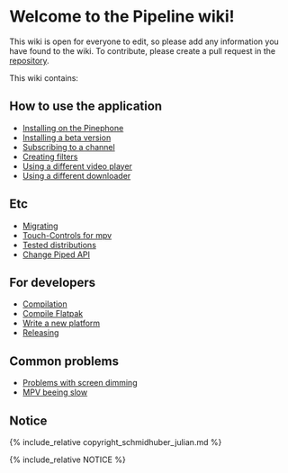 # Welcome to the Pipeline wiki!

This wiki is open for everyone to edit, so please add any information you have found to the wiki.
To contribute, please create a pull request in the [repository](https://github.com/Tubefeeder/wiki/tree/gh-pages).

This wiki contains:

## How to use the application

* [Installing on the Pinephone](https://tubefeeder.github.io/wiki/installation.html)
* [Installing a beta version](https://tubefeeder.github.io/wiki/installation-beta.html)
* [Subscribing to a channel](https://tubefeeder.github.io/wiki/subscriptions.html)
* [Creating filters](https://tubefeeder.github.io/wiki/filters.html)
* [Using a different video player](https://tubefeeder.github.io/wiki/different-player.html)
* [Using a different downloader](https://tubefeeder.github.io/wiki/different-downloader.html)

## Etc

* [Migrating](https://tubefeeder.github.io/wiki/migrating.html)
* [Touch-Controls for mpv](https://tubefeeder.github.io/wiki/mpv-touch-controlls.html)
* [Tested distributions](https://tubefeeder.github.io/wiki/tested-on.html)
* [Change Piped API](https://tubefeeder.github.io/wiki/change-piped-api.html)

## For developers

* [Compilation](https://tubefeeder.github.io/wiki/compilation.html)
* [Compile Flatpak](https://tubefeeder.github.io/wiki/compile-flatpak.html)
* [Write a new platform](https://tubefeeder.github.io/wiki/create-platform.html)
* [Releasing](https://tubefeeder.github.io/wiki/release.html)

## Common problems

* [Problems with screen dimming](https://tubefeeder.github.io/wiki/screen-dimming.html)
* [MPV beeing slow](https://tubefeeder.github.io/wiki/mpv-slow.html)

## Notice

{% include_relative copyright_schmidhuber_julian.md %}

{% include_relative NOTICE %}
